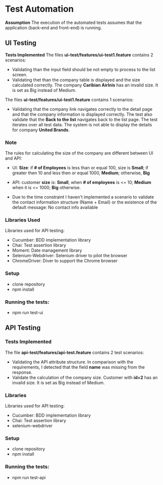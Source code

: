 

# Test Automation #

**Assumption**
The execution of the automated tests assumes that the application (back-end and front-end) is running.


## UI Testing ##

**Tests Implemented**
The files **ui-test/features/ui-test1.feature** contains 2 scenarios:
- Validating than the input field should be not empty to process to the list screen.
- Validating thet than the company table is displayed and the size calculated correctly. The company **Caribian Airlnis** has an invalid size. It is set as Big instead of Medium.

The files **ui-test/features/ui-test1.feature** contains 1 scenarios:
- Validating that the company link navigates correctly to the detail page and that the company information is displayed correctly. The test also validate that the **Back to the list** navigates back to the list page. The test iterates over all test data. The system is not able to display the details for company **United Brands**.

### Note ###
The rules for calculating the size of the company are different between UI and API:
- UI: **Size**: if **# of Employees** is less than or equal 100, size is **Small**; if greater then 10 and less then or equal 1000, **Medium**; otherwise, **Big**
- API: customer **size** is: **Small**, when **# of employees** is <= 10; **Medium** when it is <= 1000; **Big** otherwise.

- Due to the time constraint I haven't implemented a scenario to validate the contact information structure (Name + Email) or the existence of the default message: No contact info available

### Libraries Used ###
Libraries used for API testing:
- Cucumber: BDD implementation library
- Chai: Test assertion library
- Moment: Date management library
- Selenium-Webdriver: Selenium driver to pilot the browser
- ChromeDriver: Diver to support the Chrome browser

### Setup ###
- clone repository
- npm install

### Running the tests: ###
- npm run test-ui


## API Testing ##

### Tests Implemented ###
The file **api-test/features/api-test.feature** contains 2 test scenarios:
- Validating the API attribute structure. In comparison with the requirements, I detected that the field **name** was missing from the response.
- Validate the calculation of the company size. Customer with **id=2** has an invalid size. It is set as Big instead of Medium.

### Libraries ###
Libraries used for API testing:
- Cucumber: BDD implementation library
- Chai: Test assertion library
- selenium-webdriver

### Setup ###
- clone repository
- npm install

### Running the tests: ###
- npm run test-api


